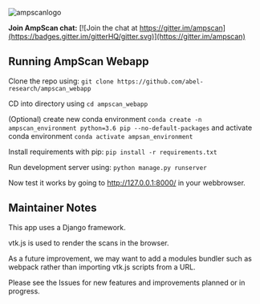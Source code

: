 ![ampscanlogo](https://github.com/abel-research/ampscan/blob/master/docs/ampscan_header.svg)

**Join AmpScan chat:** [![Join the chat at https://gitter.im/ampscan](https://badges.gitter.im/gitterHQ/gitter.svg)](https://gitter.im/ampscan)

Running AmpScan Webapp
-------------------

Clone the repo using: `git clone https://github.com/abel-research/ampscan_webapp`

CD into directory using `cd ampscan_webapp`

(Optional) create new conda environment `conda create -n ampscan_environment python=3.6 pip --no-default-packages` and activate conda environment `conda activate ampsan_environment`

Install requirements with pip: `pip install -r requirements.txt`

Run development server using: `python manage.py runserver`

Now test it works by going to http://127.0.0.1:8000/ in your webbrowser.

Maintainer Notes
----------------

This app uses a Django framework.

vtk.js is used to render the scans in the browser.

As a future improvement, we may want to add a modules bundler such as webpack rather than importing vtk.js scripts from a URL.

Please see the Issues for new features and improvements planned or in progress.
